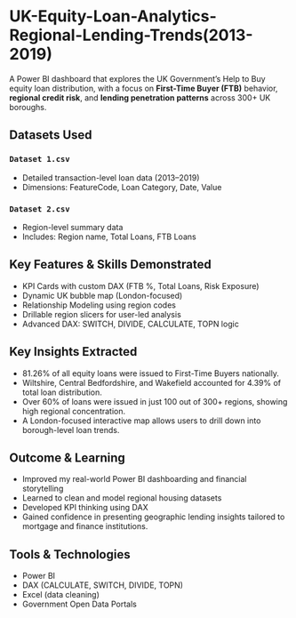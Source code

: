 # UK-Equity-Loan-Analytics-Regional-Lending-Trends(2013-2019)
A Power BI dashboard that explores the UK Government’s Help to Buy equity loan distribution, with a focus on **First-Time Buyer (FTB)** behavior, **regional credit risk**, and **lending penetration patterns** across 300+ UK boroughs.

## Datasets Used
### `Dataset 1.csv`
- Detailed transaction-level loan data (2013–2019)
- Dimensions: FeatureCode, Loan Category, Date, Value

### `Dataset 2.csv`
- Region-level summary data
- Includes: Region name, Total Loans, FTB Loans

## Key Features & Skills Demonstrated
- KPI Cards with custom DAX (FTB %, Total Loans, Risk Exposure)
- Dynamic UK bubble map (London-focused)
- Relationship Modeling using region codes
- Drillable region slicers for user-led analysis
- Advanced DAX: SWITCH, DIVIDE, CALCULATE, TOPN logic

## Key Insights Extracted
- 81.26% of all equity loans were issued to First-Time Buyers nationally.
- Wiltshire, Central Bedfordshire, and Wakefield accounted for 4.39% of total loan distribution.
- Over 60% of loans were issued in just 100 out of 300+ regions, showing high regional concentration.
- A London-focused interactive map allows users to drill down into borough-level loan trends.

## Outcome & Learning
- Improved my real-world Power BI dashboarding and financial storytelling  
- Learned to clean and model regional housing datasets  
- Developed KPI thinking using DAX  
- Gained confidence in presenting geographic lending insights tailored to mortgage and finance institutions.

## Tools & Technologies
- Power BI
- DAX (CALCULATE, SWITCH, DIVIDE, TOPN)
- Excel (data cleaning)
- Government Open Data Portals

